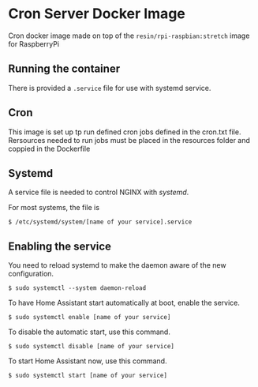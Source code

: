 # Cron Server Docker Image

Cron docker image made on top of the `resin/rpi-raspbian:stretch` image for RaspberryPi

## Running the container

There is provided a `.service` file for use with systemd service.

## Cron

This image is set up tp run defined cron jobs defined in the cron.txt file. 
Rersources needed to run jobs must be placed in the resources folder and coppied in the Dockerfile

## Systemd

A service file is needed to control NGINX with *systemd*.

For most systems, the file is

    $ /etc/systemd/system/[name of your service].service

## Enabling the service

You need to reload systemd to make the daemon aware of the new configuration.

	$ sudo systemctl --system daemon-reload

To have Home Assistant start automatically at boot, enable the service.

	$ sudo systemctl enable [name of your service]

To disable the automatic start, use this command.

	$ sudo systemctl disable [name of your service]

To start Home Assistant now, use this command.

	$ sudo systemctl start [name of your service]
